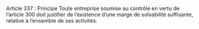 Article 337 : Principe
Toute entreprise soumise au contrôle en vertu de l’article 300 doit justifier de l’existence d’une marge de solvabilité suffisante, relative à l’ensemble de ses activités.